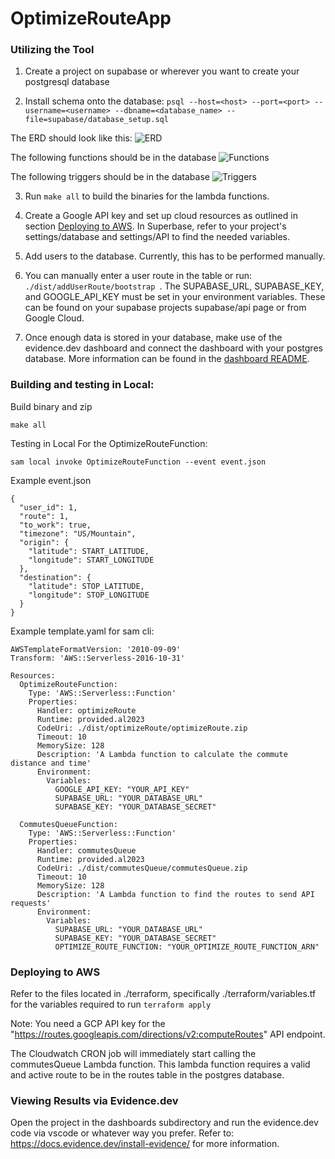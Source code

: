 # OptimizeRouteApp

### Utilizing the Tool

1. Create a project on supabase or wherever you want to create your postgresql database

2. Install schema onto the database:
```psql --host=<host> --port=<port> --username=<username> --dbname=<database_name> --file=supabase/database_setup.sql```

The ERD should look like this:
![ERD](supabase/baseline_screenshots/ERD.png)

The following functions should be in the database
![Functions](supabase/baseline_screenshots/Functions.png)

The following triggers should be in the database
![Triggers](supabase/baseline_screenshots/Triggers.png)


3. Run ```make all``` to build the binaries for the lambda functions.

4. Create a Google API key and set up cloud resources as outlined in section [Deploying to AWS](#deploying-to-aws). In Superbase, refer to your project's settings/database and settings/API to find the needed variables. 

5. Add users to the database. Currently, this has to be performed manually.

6. You can manually enter a user route in the table or run: ```./dist/addUserRoute/bootstrap ```. The SUPABASE_URL, SUPABASE_KEY, and GOOGLE_API_KEY must be set in your environment variables. These can be found on your supabase projects supabase/api page or from Google Cloud.

7. Once enough data is stored in your database, make use of the evidence.dev dashboard and connect the dashboard with your postgres database. More information can be found in the [dashboard README](./dashboards/README.md).

### Building and testing in Local:

Build binary and zip
```
make all
```

Testing in Local For the OptimizeRouteFunction:
```
sam local invoke OptimizeRouteFunction --event event.json
```

Example event.json
```
{
  "user_id": 1,
  "route": 1,
  "to_work": true,
  "timezone": "US/Mountain",
  "origin": {
    "latitude": START_LATITUDE,
    "longitude": START_LONGITUDE
  },
  "destination": {
    "latitude": STOP_LATITUDE,
    "longitude": STOP_LONGITUDE
  }
}
```

Example template.yaml for sam cli:
```
AWSTemplateFormatVersion: '2010-09-09'
Transform: 'AWS::Serverless-2016-10-31'

Resources:
  OptimizeRouteFunction:
    Type: 'AWS::Serverless::Function'
    Properties:
      Handler: optimizeRoute
      Runtime: provided.al2023
      CodeUri: ./dist/optimizeRoute/optimizeRoute.zip
      Timeout: 10  
      MemorySize: 128
      Description: 'A Lambda function to calculate the commute distance and time'  
      Environment:
        Variables:
          GOOGLE_API_KEY: "YOUR_API_KEY"
          SUPABASE_URL: "YOUR_DATABASE_URL"
          SUPABASE_KEY: "YOUR_DATABASE_SECRET"

  CommutesQueueFunction:
    Type: 'AWS::Serverless::Function'
    Properties:
      Handler: commutesQueue
      Runtime: provided.al2023
      CodeUri: ./dist/commutesQueue/commutesQueue.zip
      Timeout: 10  
      MemorySize: 128
      Description: 'A Lambda function to find the routes to send API requests'  
      Environment:
        Variables:
          SUPABASE_URL: "YOUR_DATABASE_URL"
          SUPABASE_KEY: "YOUR_DATABASE_SECRET"
          OPTIMIZE_ROUTE_FUNCTION: "YOUR_OPTIMIZE_ROUTE_FUNCTION_ARN"
```

### Deploying to AWS

Refer to the files located in ./terraform, specifically ./terraform/variables.tf for the variables required to run  ```terraform apply```

Note: You need a GCP API key for the "https://routes.googleapis.com/directions/v2:computeRoutes" API endpoint.

The Cloudwatch CRON job will immediately start calling the commutesQueue Lambda function. This lambda function requires a valid and active route to be in the routes table in the postgres database.

### Viewing Results via Evidence.dev
Open the project in the dashboards subdirectory and run the evidence.dev code via vscode or whatever way you prefer. Refer to: https://docs.evidence.dev/install-evidence/ for more information.
